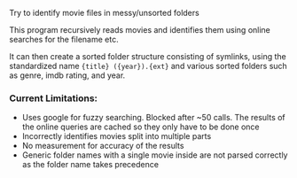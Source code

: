 Try to identify movie files in messy/unsorted folders


This program recursively reads movies and identifies them using online searches for the filename etc.

It can then create a sorted folder structure consisting of symlinks, using the standardized name `{title} ({year}).{ext}` and various sorted folders such as genre, imdb rating, and year.

### Current Limitations:

* Uses google for fuzzy searching. Blocked after ~50 calls. The results of the online queries are cached so they only have to be done once
* Incorrectly identifies movies split into multiple parts
* No measurement for accuracy of the results
* Generic folder names with a single movie inside are not parsed correctly as the folder name takes precedence
